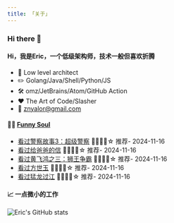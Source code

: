 ```yaml
---
title: 「关于」
---
```


### Hi there 👋

#### Hi，我是Eric，一个低级架构师，技术一般但喜欢折腾

- :briefcase: Low level architect<br/>
- :pencil2: Golang/Java/Shell/Python/JS<br/>
- :hammer_and_wrench: omz/JetBrains/Atom/GitHub Action<br/>
- :hearts: The Art of Code/Slasher<br/>
- :email: znyalor@gmail.com<br/>

#### 🤾‍♂️ <a href="https://movie.douban.com/people/znyalor/collect" target="_blank">Funny Soul</a>

<!-- START_SECTION:douban -->
* <a href='http://movie.douban.com/subject/1296203/' target='_blank'>看过警察故事3：超级警察</a> 🌟🌟🌟🌟☆ 推荐- 2024-11-16
* <a href='http://movie.douban.com/subject/1299250/' target='_blank'>看过给爸爸的信</a> 🌟🌟🌟🌟☆ 推荐- 2024-11-16
* <a href='http://movie.douban.com/subject/1292704/' target='_blank'>看过黄飞鸿之三：狮王争霸</a> 🌟🌟🌟🌟☆ 推荐- 2024-11-16
* <a href='http://movie.douban.com/subject/1297763/' target='_blank'>看过方世玉</a> 🌟🌟🌟🌟☆ 推荐- 2024-11-16
* <a href='http://movie.douban.com/subject/1306870/' target='_blank'>看过猛龙过江</a> 🌟🌟🌟🌟☆ 推荐- 2024-11-16
<!-- END_SECTION:douban -->


#### 📈 一点微小的工作

![Eric's GitHub stats](https://github-readme-stats.vercel.app/api?username=zylele&show_icons=true&count_private=true&theme=vue)
